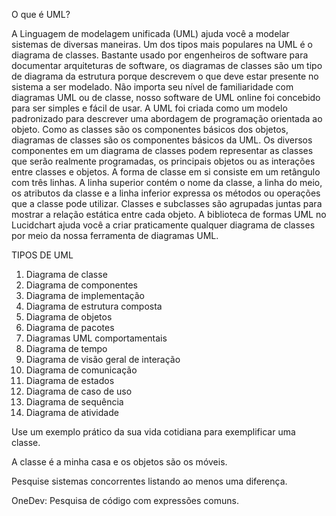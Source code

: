 O que é UML?

A Linguagem de modelagem unificada (UML) ajuda você a modelar sistemas de diversas maneiras. Um dos tipos mais populares na UML é o diagrama de classes. Bastante usado por engenheiros de software para documentar arquiteturas de software, os diagramas de classes são um tipo de diagrama da estrutura porque descrevem o que deve estar presente no sistema a ser modelado. Não importa seu nível de familiaridade com diagramas UML ou de classe, nosso software de UML online foi concebido para ser simples e fácil de usar.
A UML foi criada como um modelo padronizado para descrever uma abordagem de programação orientada ao objeto. Como as classes são os componentes básicos dos objetos, diagramas de classes são os componentes básicos da UML. Os diversos componentes em um diagrama de classes podem representar as classes que serão realmente programadas, os principais objetos ou as interações entre classes e objetos. 
A forma de classe em si consiste em um retângulo com três linhas. A linha superior contém o nome da classe, a linha do meio, os atributos da classe e a linha inferior expressa os métodos ou operações que a classe pode utilizar. Classes e subclasses são agrupadas juntas para mostrar a relação estática entre cada objeto.
A biblioteca de formas UML no Lucidchart ajuda você a criar praticamente qualquer diagrama de classes por meio da nossa ferramenta de diagramas UML.

TIPOS DE UML

1.	Diagrama de classe
2.	Diagrama de componentes
3.	Diagrama de implementação
4.	Diagrama de estrutura composta
5.	Diagrama de objetos
6.	Diagrama de pacotes
7.	Diagramas UML comportamentais
8.	Diagrama de tempo
9.	Diagrama de visão geral de interação
10.	Diagrama de comunicação
11.	Diagrama de estados
12.	Diagrama de caso de uso
13.	Diagrama de sequência
14.	Diagrama de atividade



Use um exemplo prático da sua vida cotidiana para exemplificar uma classe.

A classe é a minha casa e os objetos são os móveis.

Pesquise sistemas concorrentes listando ao menos uma diferença.

OneDev: Pesquisa de código com expressões comuns.

